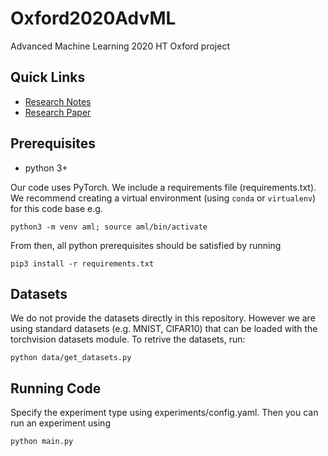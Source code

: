 # Oxford2020AdvML
Advanced Machine Learning 2020 HT Oxford project

## Quick Links
* [Research Notes](https://docs.google.com/spreadsheets/d/1y8K3G4ih2Ta9uB6wM7noJpNtmomSwDDZmKUIKUfGlTk/edit#gid=0)
* [Research Paper](https://arxiv.org/abs/1801.03558)

## Prerequisites

* python 3+

Our code uses PyTorch. We include a requirements file (requirements.txt). We recommend creating a virtual environment (using ```conda``` or ```virtualenv```) for this code base e.g.

```python3 -m venv aml; source aml/bin/activate```

From then, all python prerequisites should be satisfied by running

```pip3 install -r requirements.txt```

## Datasets

We do not provide the datasets directly in this repository. However we are using standard datasets (e.g. MNIST, CIFAR10) that can be loaded with the torchvision datasets module. To retrive the datasets, run:

```python data/get_datasets.py```

## Running Code

Specify the experiment type using experiments/config.yaml. Then you can run an experiment using

```python main.py```
